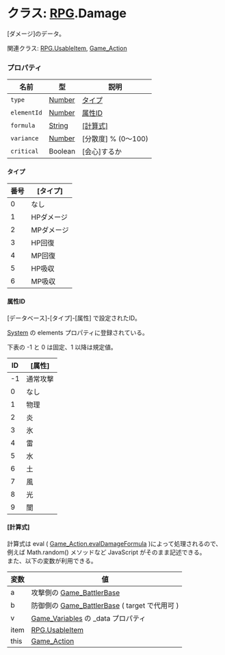 # クラス: [RPG](RPG.md).Damage
[ダメージ]のデータ。

関連クラス: [RPG.UsableItem](RPG.UsableItem.md), [Game_Action](Game_Action.md)


### プロパティ

| 名前 | 型 | 説明 |
| --- | --- | --- |
| `type` | [Number](Number.md) | [タイプ](RPG.Damage.md#タイプ) |
| `elementId` | [Number](Number.md) | [属性ID](RPG.Damage.md#属性id) |
| `formula` | [String](String.md) | [[計算式]](RPG.Damage.md#計算式) |
| `variance` | [Number](Number.md) | [分散度] % (0〜100) |
| `critical` | Boolean | [会心]するか |
#### タイプ

| 番号 | [タイプ] |
| --- | --- |
|  0 | なし ||  1 | HPダメージ ||  2 | MPダメージ ||  3 | HP回復 ||  4 | MP回復 ||  5 | HP吸収 ||  6 | MP吸収 |

#### 属性ID

[データベース]-[タイプ]-[属性] で設定されたID。

 [System](RPG.System.md) の elements プロパティに登録されている。
 
 下表の -1 と 0 は固定、1 以降は規定値。

| ID | [属性] |
| --- | --- |
| -1 | 通常攻撃 |
| 0 | なし |
| 1 | 物理 |
| 2 | 炎 |
| 3 | 氷 |
| 4 | 雷 |
| 5 | 水 |
| 6 | 土 |
| 7 | 風 |
| 8 | 光 |
| 9 | 闇 |

#### [計算式]
計算式は eval ( [Game_Action.evalDamageFormula](Game_Action.md#evaldamageformula-target--number) )によって処理されるので、例えば Math.random() メソッドなど JavaScript がそのまま記述できる。<br />
また、以下の変数が利用できる。

| 変数 | 値 |
| --- | --- |
| a | 攻撃側の [Game_BattlerBase](Game_BattlerBase.md) |
| b | 防御側の [Game_BattlerBase](Game_BattlerBase.md) ( target で代用可 ) |
| v | [Game_Variables](Game_Variables.md) の \_data プロパティ |
| item | [RPG.UsableItem](RPG.UsableItem.md) |
| this | [Game_Action](Game_Action.md) |



